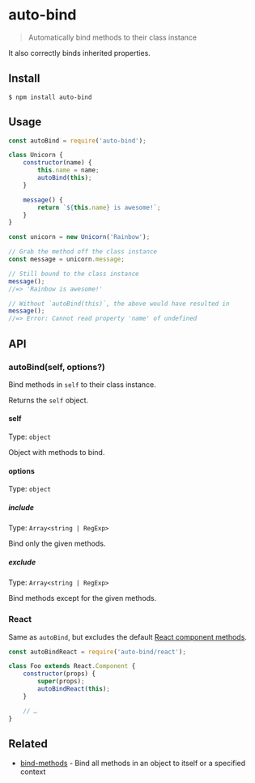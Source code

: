 # auto-bind

> Automatically bind methods to their class instance

It also correctly binds inherited properties.

## Install

```
$ npm install auto-bind
```

## Usage

```js
const autoBind = require('auto-bind');

class Unicorn {
	constructor(name) {
		this.name = name;
		autoBind(this);
	}

	message() {
		return `${this.name} is awesome!`;
	}
}

const unicorn = new Unicorn('Rainbow');

// Grab the method off the class instance
const message = unicorn.message;

// Still bound to the class instance
message();
//=> 'Rainbow is awesome!'

// Without `autoBind(this)`, the above would have resulted in
message();
//=> Error: Cannot read property 'name' of undefined
```

## API

### autoBind(self, options?)

Bind methods in `self` to their class instance.

Returns the `self` object.

#### self

Type: `object`

Object with methods to bind.

#### options

Type: `object`

##### include

Type: `Array<string | RegExp>`

Bind only the given methods.

##### exclude

Type: `Array<string | RegExp>`

Bind methods except for the given methods.

### React

Same as `autoBind`, but excludes the default [React component methods](https://reactjs.org/docs/react-component.html).

```js
const autoBindReact = require('auto-bind/react');

class Foo extends React.Component {
	constructor(props) {
		super(props);
		autoBindReact(this);
	}

	// …
}
```

## Related

- [bind-methods](https://github.com/sindresorhus/bind-methods) - Bind all methods in an object to itself or a specified context
